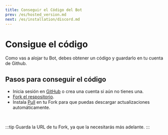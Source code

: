 ```yaml
---
title: Conseguir el Código del Bot
prev: /es/hosted_version.md
next: /es/installation/discord.md
---
```


# Consigue el código

Como vas a alojar tu Bot, debes obtener un código y guardarlo en tu cuenta de Github.

## Pasos para conseguir el código

- Inicia sesión en [GitHub](https://github.com/) o crea una cuenta si aún no tienes una.
- [Fork el respositorio](https://github.com/ThePhoDit/ModMail/fork).
- Instala [Pull](https://github.com/apps/pull) en tu Fork para que puedas descargar actualizaciones automáticamente.

<br/>

:::tip
Guarda la URL de tu Fork, ya que la necesitarás más adelante.
:::